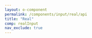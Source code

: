 ```yaml
---
layout: o-component
permalink: /components/input/real/api
title: "Real"
comp: realInput
nav_exclude: true
---
```

